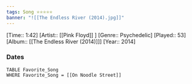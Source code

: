 ```yaml
---
tags: Song ⭐⭐⭐⭐⭐ 
banner: "![[The Endless River (2014).jpg]]"
---
```

[Time:: 1:42]
[Artist:: [[Pink Floyd]] ]
[Genre:: Psychedelic]
[Played:: 53]
[Album:: [[The Endless River (2014)]]]
[Year:: 2014]
### Dates
````dataview
TABLE Favorite_Song
WHERE Favorite_Song = [[On Noodle Street]]
````